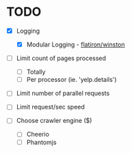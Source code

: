 # TODO

- [x] Logging
  - [x] Modular Logging - [flatiron/winston](https://github.com/flatiron/winston)

- [ ] Limit count of pages processed
  - [ ] Totally
  - [ ] Per processor (ie. 'yelp.details')

- [ ] Limit number of parallel requests
- [ ] Limit request/sec speed

- [ ] Choose crawler engine ($)
  - [ ] Cheerio
  - [ ] Phantomjs
